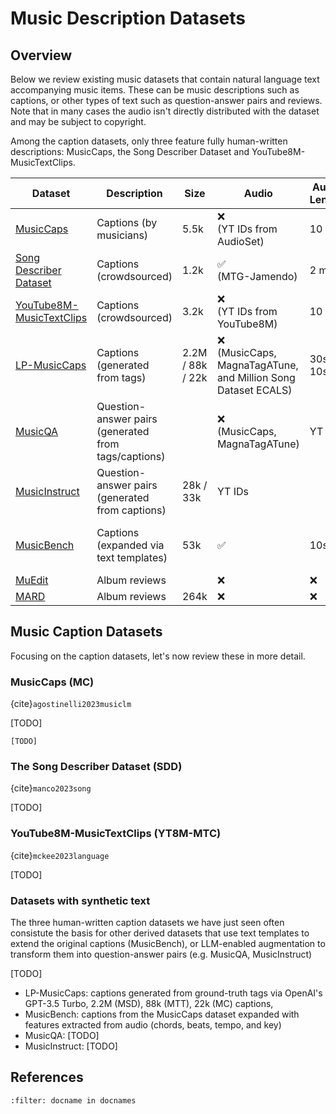 # Music Description Datasets

## Overview
Below we review existing music datasets that contain natural language text accompanying music items. These can be music descriptions such as captions, or other types of text such as question-answer pairs and reviews. Note that in many cases the audio isn't directly distributed with the dataset and may be subject to copyright. 

Among the caption datasets, only three feature fully human-written descriptions: MusicCaps, the Song Describer Dataset and YouTube8M-MusicTextClips.

| Dataset | Description | Size | Audio | Audio Length | Audio License| Text | Text License
| ------- |  ------ |    ---- | ---- | ---- | ---- | ---- | ---- | 
| [MusicCaps](https://www.kaggle.com/datasets/googleai/musiccaps) | Captions (by musicians) |  5.5k | ❌ <br> (YT IDs from AudioSet)| 10 sec | | Human-written |  | CC BY-SA 4.0 |
| [Song Describer Dataset](https://zenodo.org/records/10072001) | Captions (crowdsourced) |   1.2k  |  ✅ <br> (MTG-Jamendo) | 2 min | | Human-written |  | CC BY-SA 4.0 |
| [YouTube8M-MusicTextClips](https://zenodo.org/records/8040754) | Captions (crowdsourced) | 3.2k | ❌ <br> (YT IDs from YouTube8M) | 10 sec | | Human-written | | CC BY-SA 4.0 |
| [LP-MusicCaps](https://github.com/seungheondoh/lp-music-caps) | Captions (generated from tags) |  2.2M / 88k / 22k  |  ❌ <br> (MusicCaps, MagnaTagATune, and Million Song Dataset ECALS) | 30s / 10s| Synthetic | | CC-BY-NC 4.0 |
| [MusicQA](https://huggingface.co/datasets/mu-llama/MusicQA) | Question-answer pairs (generated from tags/captions) |     | ❌ <br> (MusicCaps, MagnaTagATune) | YT IDs | | Synthetic| |
| [MusicInstruct](https://huggingface.co/datasets/m-a-p/Music-Instruct) | Question-answer pairs (generated from captions) |  28k / 33k |YT IDs | | Synthetic| |
| [MusicBench](https://paperswithcode.com/dataset/musicbench) | Captions (expanded via text templates) |  53k  | ✅ | 10s | ❌ <br> (from MusicCaps) | Human-written + text templates | CC | 
|[MuEdit]() | Album reviews |  | ❌ | ❌ |
|[MARD]() | Album reviews | 264k| ❌ | ❌ |

## Music Caption Datasets
Focusing on the caption datasets, let's now review these in more detail.

### MusicCaps (MC)
{cite}`agostinelli2023musiclm`

[TODO]

```{warning}
[TODO]
```

### The Song Describer Dataset (SDD)
{cite}`manco2023song`

[TODO]

### YouTube8M-MusicTextClips (YT8M-MTC)
{cite}`mckee2023language`

[TODO]

### Datasets with synthetic text 
The three human-written caption datasets we have just seen often consistute the basis for other derived datasets that use text templates to extend the original captions (MusicBench), or LLM-enabled augmentation to transform them into question-answer pairs (e.g. MusicQA, MusicInstruct)

[TODO]

* LP-MusicCaps: captions generated from ground-truth tags via OpenAI's GPT-3.5 Turbo, 2.2M (MSD), 88k (MTT), 22k (MC) captions, 
* MusicBench: captions from the MusicCaps dataset expanded with features extracted from audio (chords, beats, tempo, and key)
* MusicQA: [TODO]
* MusicInstruct: [TODO]

## References

```{bibliography}
:filter: docname in docnames
```
